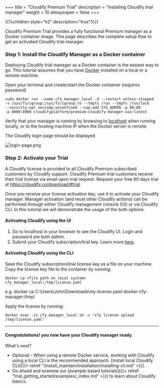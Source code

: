 +++
title = "Cloudify Premium Trial"
description = "Installing Cloudify trial manager"
weight = 10
alwaysopen = false
+++

{{%children style="h2" description="true"%}}

 Cloudify Premium Trial provides a fully functional Premium manager as a Docker container image. This page describes the complete setup flow to get an activated Cloudify trial manager.

### Step 1: Install the Cloudify Manager as a Docker container


Deploying Cloudify trial manager as a Docker container is the easiest way to go.
This tutorial assumes that you have [Docker](https://docs.docker.com/install) installed on a local or a remote machine.

Open your terminal and create/start the Docker container (requires password)
```
sudo docker run --name cfy_manager_local -d --restart unless-stopped
-v /sys/fs/cgroup:/sys/fs/cgroup:ro --tmpfs /run --tmpfs /run/lock
--security-opt seccomp:unconfined --cap-add SYS_ADMIN -p 80:80
-p 8000:8000 cloudifyplatform/premium-cloudify-manager-aio:latest
```

Verify that your manager is running by browsing to [localhost](http://localhost) when running locally,
or to the hosting machine IP when the Docker server is remote.

The Cloudify login page should be displayed.

![login-page.png]( /images/ui/login/login-page.png )


### Step 2: Activate your Trial

A Cloudify license is provided to all Cloudify Premium subscribed customers by Cloudify support.
Cloudify Premium trial customers receive their trial license via email upon trial request.
Request your free 60 days trial at https://cloudify.co/download/#trial.  

Once you receive your license activation key, use it to activate your Cloudify manager. Manager activation (and most other Cloudify actions) can be performed through either Cloudify management console (UI) or via Cloudify CLI.
In this tutorial we will demonstrate the usage of the both options.

#### Activating Cloudify using the UI

1. Go to localhost in your browser to see the Cloudify UI. Login and password are both _admin_.
2. Submit your Cloudify subscription/trial key. Learn more [here](https://docs.cloudify.co/latest/install_maintain/installation/manager-license/#product-activation).

#### Activating Cloudify using the CLI

Save the Cloudify subscription/trial license key as a file on your machine.
Copy the license key file to the container by running:

```
docker cp <file path on local system> cfy_manager_local:/tmp/license.yaml
```

e.g. docker cp C:\Users\John\Downloads\my-license.yaml docker-cfy-manager:/tmp/

Apply the license by running:

```
docker exec -it cfy_manager_local sh -c "cfy license upload /tmp/license.yaml"
```

____

#### Congratulations! you now have your Cloudify manager ready.

What's next?

* Optional - When using a remote Docker service, working with Cloudify using a local CLI is the recommended approach. [Install local Cloudify CLI]({{< relref "/install_maintain/installation/installing-cli.md" >}}).
* Go ahead and examine our [example based tutorials]({{< relref "trial_getting_started/examples/_index.md" >}}) to learn about Cloudify basics.
